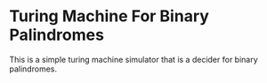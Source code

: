 # Turing Machine For Binary Palindromes

This is a simple turing machine simulator that is a decider for binary palindromes.
